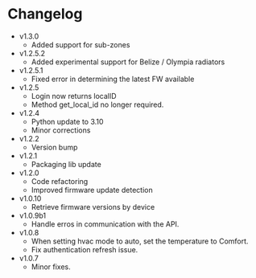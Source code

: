 # Changelog 
- v1.3.0
  - Added support for sub-zones
- v1.2.5.2
  - Added experimental support for Belize / Olympia radiators
- v1.2.5.1
  - Fixed error in determining the latest FW available
- v1.2.5 
  - Login now returns localID
  - Method get_local_id no longer required.
- v1.2.4
  - Python update to 3.10
  - Minor corrections
- v1.2.2
  - Version bump
- v1.2.1
  - Packaging lib update
- v1.2.0
  - Code refactoring
  - Improved firmware update detection
- v1.0.10
  - Retrieve firmware versions by device
- v1.0.9b1
  - Handle erros in communication with the API.
- v1.0.8
  - When setting hvac mode to auto, set the temperature to Comfort.
  - Fix authentication refresh issue.
- v1.0.7
  - Minor fixes.

